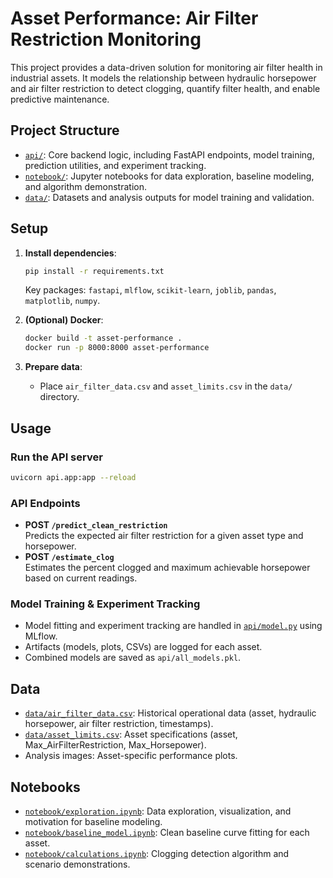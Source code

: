 # Asset Performance: Air Filter Restriction Monitoring

This project provides a data-driven solution for monitoring air filter health in industrial assets. It models the relationship between hydraulic horsepower and air filter restriction to detect clogging, quantify filter health, and enable predictive maintenance.

## Project Structure

- [`api/`](api/): Core backend logic, including FastAPI endpoints, model training, prediction utilities, and experiment tracking.
- [`notebook/`](notebook/): Jupyter notebooks for data exploration, baseline modeling, and algorithm demonstration.
- [`data/`](data/): Datasets and analysis outputs for model training and validation.

## Setup

1. **Install dependencies**:
   ```bash
   pip install -r requirements.txt
   ```
   Key packages: `fastapi`, `mlflow`, `scikit-learn`, `joblib`, `pandas`, `matplotlib`, `numpy`.

2. **(Optional) Docker**:
   ```bash
   docker build -t asset-performance .
   docker run -p 8000:8000 asset-performance
   ```

3. **Prepare data**:
   - Place `air_filter_data.csv` and `asset_limits.csv` in the `data/` directory.

## Usage

### Run the API server

```bash
uvicorn api.app:app --reload
```

### API Endpoints

- **POST `/predict_clean_restriction`**  
  Predicts the expected air filter restriction for a given asset type and horsepower.
- **POST `/estimate_clog`**  
  Estimates the percent clogged and maximum achievable horsepower based on current readings.

### Model Training & Experiment Tracking

- Model fitting and experiment tracking are handled in [`api/model.py`](api/model.py:1) using MLflow.
- Artifacts (models, plots, CSVs) are logged for each asset.
- Combined models are saved as `api/all_models.pkl`.

## Data

- [`data/air_filter_data.csv`](data/air_filter_data.csv): Historical operational data (asset, hydraulic horsepower, air filter restriction, timestamps).
- [`data/asset_limits.csv`](data/asset_limits.csv): Asset specifications (asset, Max_AirFilterRestriction, Max_Horsepower).
- Analysis images: Asset-specific performance plots.

## Notebooks

- [`notebook/exploration.ipynb`](notebook/exploration.ipynb:1): Data exploration, visualization, and motivation for baseline modeling.
- [`notebook/baseline_model.ipynb`](notebook/baseline_model.ipynb:1): Clean baseline curve fitting for each asset.
- [`notebook/calculations.ipynb`](notebook/calculations.ipynb:1): Clogging detection algorithm and scenario demonstrations.

